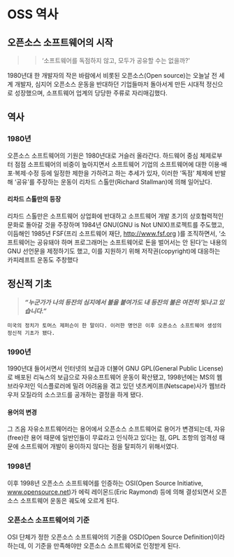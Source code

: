 # OSS 역사

## 오픈소스 소프트웨어의 시작
>> ‘소프트웨어를 독점하지 않고, 모두가 공유할 수는 없을까?'  

1980년대 한 개발자의 작은 바람에서 비롯된 오픈소스(Open source)는 오늘날 전 세계 개발자, 심지어 오픈소스 운동을 반대하던 기업들마저 돌아서게 만든 시대적 정신으로 성장했으며, 소프트웨어 업계의 당당한 주류로 자리매김했다.

## 역사

### 1980년
오픈소스 소프트웨어의 기원은 1980년대로 거슬러 올라간다. 하드웨어 중심 체제로부터 점점 소프트웨어의 비중이 높아지면서 소프트웨어 기업의 소프트웨어에 대한 이용·배포·복제·수정 등에 일정한 제한을 가하려고 하는 추세가 있자, 이러한 ‘독점’ 체제에 반발해 ‘공유’를 주장하는 운동이 리차드 스톨만(Richard Stallman)에 의해 일어났다.

#### 리차드 스톨만의 등장
리차드 스톨만은 소프트웨어 상업화에 반대하고 소프트웨어 개발 초기의 상호협력적인 문화로 돌아갈 것을 주장하며 1984년 GNU(GNU is Not UNIX)프로젝트를 주도했고, 이듬해인 1985년 FSF(프리 소프트웨어 재단, http://www.fsf.org )를 조직하면서, ‘소프트웨어는 공유돼야 하며 프로그래머는 소프트웨어로 돈을 벌어서는 안 된다’는 내용의 GNU 선언문을 제정하기도 했고, 이를 지원하기 위해 저작권(copyright)에 대응하는 카피레프트 운동도 주창했다

## 정신적 기초
> ***“누군가가 나의 등잔의 심지에서 불을 붙여가도 내 등잔의 불은 여전히 빛나고 있습니다.”***  
```
미국의 정치가 토머스 제퍼슨이 한 말이다. 이러한 명언은 이후 오픈소스 소프트웨어 생성의 정신적 기초가 됐다.
```

### 1990년
1990년대 들어서면서 인터넷의 보급과 더불어 GNU GPL(General Public License)로 배포된 리눅스의 보급으로 자유소프트웨어 운동이 확산됐고, 1998년에는 MS의 웹브라우저인 익스플로러에 밀려 어려움을 겪고 있던 넷츠케이프(Netscape)사가 웹브라우저 모질라의 소스코드를 공개하는 결정을 하게 됐다.

#### 용어의 변경
그 즈음 자유소프트웨어라는 용어에서 오픈소스 소프트웨어로 용어가 변경되는데, 자유(free)란 용어 때문에 일반인들이 무료라고 인식하고 있다는 점, GPL 조항의 엄격성 때문에 소프트웨어 개발이 용이하지 않다는 점을 탈피하기 위해서였다.


### 1998년
이후 1998년 오픈소스 소프트웨어를 인증하는 OSI(Open Source Initiative, www.opensource.net)가 에릭 레이몬드(Eric Raymond) 등에 의해 결성되면서 오픈소스 소프트웨어 운동은 궤도에 오르게 된다.

### 오픈소스 소프트웨어의 기준
OSI 단체가 정한 오픈소스 소프트웨어의 기준을 OSD(Open Source Definition)이라 하는데, 이 기준을 만족해야만 오픈소스 소프트웨어로 인정받게 된다.

